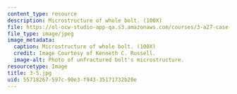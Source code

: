 ```yaml
---
content_type: resource
description: Microstructure of whole bolt. (100X)
file: https://ol-ocw-studio-app-qa.s3.amazonaws.com/courses/3-a27-case-studies-in-forensic-metallurgy-fall-2007/55718267597c90e3f94335171732b20e_3-5.jpg
file_type: image/jpeg
image_metadata:
  caption: Microstructure of whole bolt. (100X)
  credit: Image Courtesy of Kenneth C. Russell.
  image-alt: Photo of unfractured bolt's microstructure.
resourcetype: Image
title: 3-5.jpg
uid: 55718267-597c-90e3-f943-35171732b20e
---
```

